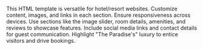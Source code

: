 This HTML template is versatile for hotel/resort websites. Customize content, images, and links in each section. Ensure responsiveness across devices. Use sections like the image slider, room details, amenities, and reviews to showcase features. Include social media links and contact details for guest communication. Highlight "The Paradise's" luxury to entice visitors and drive bookings.
